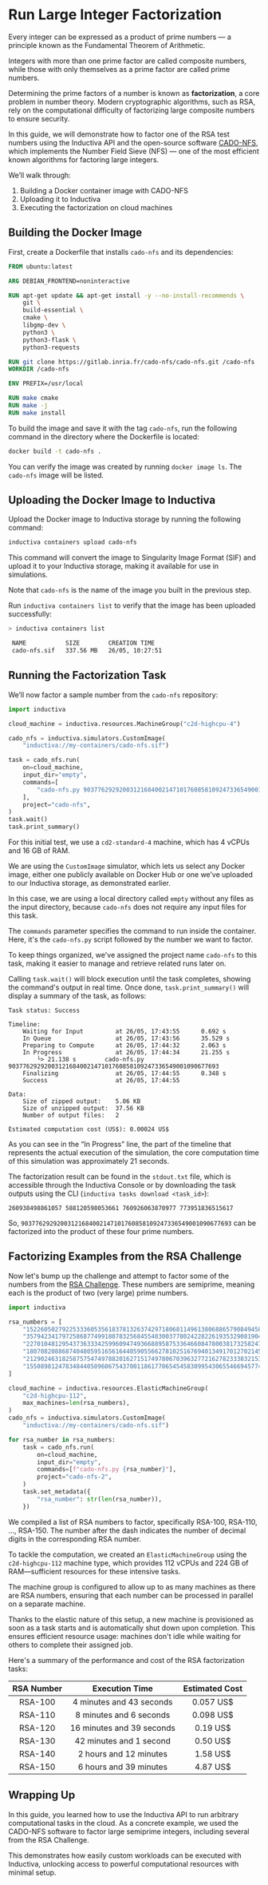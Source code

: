 # Run Large Integer Factorization
Every integer can be expressed as a product of prime numbers — a principle known as the Fundamental
Theorem of Arithmetic.

Integers with more than one prime factor are called composite numbers, while those with only themselves as
a prime factor are called prime numbers.

Determining the prime factors of a number is known as **factorization**, a core problem in number theory.
Modern cryptographic algorithms, such as RSA, rely on the computational difficulty of factorizing large
composite numbers to ensure security.

In this guide, we will demonstrate how to factor one of the RSA test numbers using the Inductiva API
and the open-source software [CADO-NFS](https://gitlab.inria.fr/cado-nfs/cado-nfs.git), which implements
the Number Field Sieve (NFS) — one of the most efficient known algorithms for factoring large integers.

We’ll walk through:
1.	Building a Docker container image with CADO-NFS
2.	Uploading it to Inductiva
3.	Executing the factorization on cloud machines

## Building the Docker Image
First, create a Dockerfile that installs `cado-nfs` and its dependencies:

```dockerfile
FROM ubuntu:latest

ARG DEBIAN_FRONTEND=noninteractive

RUN apt-get update && apt-get install -y --no-install-recommends \
    git \
    build-essential \
    cmake \
    libgmp-dev \
    python3 \
    python3-flask \
    python3-requests

RUN git clone https://gitlab.inria.fr/cado-nfs/cado-nfs.git /cado-nfs
WORKDIR /cado-nfs

ENV PREFIX=/usr/local

RUN make cmake
RUN make -j
RUN make install
```

To build the image and save it with the tag `cado-nfs`, run the following command in the directory
where the Dockerfile is located:

```bash
docker build -t cado-nfs .
```

You can verify the image was created by running `docker image ls`. The `cado-nfs` image will be listed.

## Uploading the Docker Image to Inductiva
Upload the Docker image to Inductiva storage by running the following command:

```bash
inductiva containers upload cado-nfs
```

This command will convert the image to Singularity Image Format (SIF) and upload it to your Inductiva storage,
making it available for use in simulations.

Note that `cado-nfs` is the name of the image you built in the previous step.

Run `inductiva containers list` to verify that the image has been uploaded successfully:

```bash
> inductiva containers list

 NAME           SIZE        CREATION TIME
 cado-nfs.sif   337.56 MB   26/05, 10:27:51

```

## Running the Factorization Task
We’ll now factor a sample number from the `cado-nfs` repository:

```python
import inductiva

cloud_machine = inductiva.resources.MachineGroup("c2d-highcpu-4")

cado_nfs = inductiva.simulators.CustomImage(
    "inductiva://my-containers/cado-nfs.sif")

task = cado_nfs.run(
    on=cloud_machine,
    input_dir="empty",
    commands=[
        "cado-nfs.py 90377629292003121684002147101760858109247336549001090677693"
    ],
    project="cado-nfs",
)
task.wait()
task.print_summary()
```

For this initial test, we use a `cd2-standard-4` machine, which has 4 vCPUs and 16 GB of RAM.

We are using the `CustomImage` simulator, which lets us select any Docker image, either one publicly available on Docker Hub or one we’ve uploaded to our Inductiva storage, as demonstrated earlier.

In this case, we are using a local directory called `empty` without any files as the input directory, because `cado-nfs` does not require any input files for this task.

The `commands` parameter specifies the command to run inside the container. Here, it's the `cado-nfs.py` script followed by the number we want to factor.

To keep things organized, we've assigned the project name `cado-nfs` to this task, making it easier to manage and retrieve related runs later on.

Calling `task.wait()` will block execution until the task completes, showing the command's output in real time. Once done, `task.print_summary()` will display a summary of the task, as follows:

```
Task status: Success

Timeline:
	Waiting for Input         at 26/05, 17:43:55      0.692 s
	In Queue                  at 26/05, 17:43:56      35.529 s
	Preparing to Compute      at 26/05, 17:44:32      2.063 s
	In Progress               at 26/05, 17:44:34      21.255 s
		└> 21.138 s        cado-nfs.py 90377629292003121684002147101760858109247336549001090677693
	Finalizing                at 26/05, 17:44:55      0.348 s
	Success                   at 26/05, 17:44:55

Data:
	Size of zipped output:    5.06 KB
	Size of unzipped output:  37.56 KB
	Number of output files:   2

Estimated computation cost (US$): 0.00024 US$
```

As you can see in the “In Progress” line, the part of the timeline that represents the actual execution of the simulation, the core computation time of this simulation was approximately 21 seconds.

The factorization result can be found in the `stdout.txt` file, which is accessible through the Inductiva Console or by downloading the task outputs using the CLI (`inductiva tasks download <task_id>`):

```
260938498861057 588120598053661 760926063870977 773951836515617
```

So, `90377629292003121684002147101760858109247336549001090677693` can be factorized into the product of these four prime numbers.


## Factorizing Examples from the RSA Challenge
Now let's bump up the challenge and attempt to factor some of the numbers from the [RSA Challenge](https://en.wikipedia.org/wiki/RSA_numbers). These numbers are semiprime, meaning each is the product of two (very large) prime numbers.

```python
import inductiva

rsa_numbers = [
    "1522605027922533360535618378132637429718068114961380688657908494580122963258952897654000350692006139",
    "35794234179725868774991807832568455403003778024228226193532908190484670252364677411513516111204504060317568667",
    "227010481295437363334259960947493668895875336466084780038173258247009162675779735389791151574049166747880487470296548479",
    "1807082088687404805951656164405905566278102516769401349170127021450056662540244048387341127590812303371781887966563182013214880557",
    "21290246318258757547497882016271517497806703963277216278233383215381949984056495911366573853021918316783107387995317230889569230873441936471",
    "155089812478348440509606754370011861770654545830995430655466945774312632703463465954363335027577729025391453996787414027003501631772186840890795964683",
]

cloud_machine = inductiva.resources.ElasticMachineGroup(
    "c2d-highcpu-112",
    max_machines=len(rsa_numbers),
)
cado_nfs = inductiva.simulators.CustomImage(
    "inductiva://my-containers/cado-nfs.sif")

for rsa_number in rsa_numbers:
    task = cado_nfs.run(
        on=cloud_machine,
        input_dir="empty",
        commands=[f"cado-nfs.py {rsa_number}"],
        project="cado-nfs-2",
    )
    task.set_metadata({
        "rsa_number": str(len(rsa_number)),
    })
```

We compiled a list of RSA numbers to factor, specifically RSA-100, RSA-110, ..., RSA-150. The number after the dash indicates the number of decimal digits in the corresponding RSA number.

To tackle the computation, we created an `ElasticMachineGroup` using the `c2d-highcpu-112` machine type, which provides 112 vCPUs and 224 GB of RAM—sufficient resources for these intensive tasks.

The machine group is configured to allow up to as many machines as there are RSA numbers, ensuring that each number can be processed in parallel on a separate machine.

Thanks to the elastic nature of this setup, a new machine is provisioned as soon as a task starts and is automatically shut down upon completion. This ensures efficient resource usage: machines don't idle while waiting for others to complete their assigned job.

Here's a summary of the performance and cost of the RSA factorization tasks:

|   RSA Number  |     Execution Time     |   Estimated Cost   |
|:-------------:|:----------------------:|:--------:|
|  RSA-100  |  4 minutes and 43 seconds | 0.057 US$ |
|  RSA-110 | 8 minutes and 6 seconds | 0.098 US$ |
|  RSA-120 | 16 minutes and 39 seconds   | 0.19 US$ |
|  RSA-130 |   42 minutes and 1 second  | 0.50 US$ |
|  RSA-140 |  2 hours and 12 minutes    | 1.58 US$ |
|  RSA-150 |    6 hours and 39 minutes  | 4.87 US$ |

## Wrapping Up
In this guide, you learned how to use the Inductiva API to run arbitrary computational tasks in the cloud. As a concrete example, we used the CADO-NFS software to factor large semiprime integers, including several from the RSA Challenge.

This demonstrates how easily custom workloads can be executed with Inductiva, unlocking access to powerful computational resources with minimal setup.








